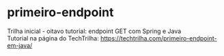 # primeiro-endpoint
Trilha inicial - oitavo tutorial: endpoint GET com Spring e Java <br>
Tutorial na página do TechTrilha: https://techtrilha.com/primeiro-endpoint-em-java/
